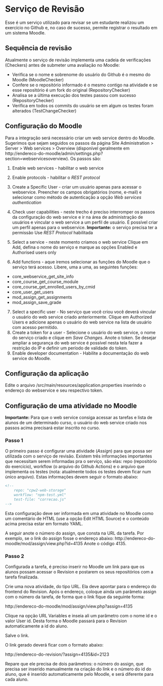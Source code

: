 # Serviço de Revisão

Esse é um serviço utilizado para revisar se um estudante realizou um exercício no Github e, no caso de sucesso, permite registrar o resultado em um sistema Moodle.

## Sequência de revisão

Atualmente o serviço de revisão implementa uma cadeia de verificações (Checkers) antes de submeter uma avaliação no Moodle:

* Verifica se o nome e sobrenome do usuário do Github é o mesmo do Moodle (MoodleChecker)
* Confere se o repositório informado é o mesmo contigo na atividade e se esse repositório é um fork do original (RepositoryChecker)
* Analisa se a última execução dos testes passou com sucesso (RepositoryChecker)
* Verifica em todos os commits do usuário se em algum os testes foram alterados (TestChangeChecker)

## Configuração do Moodle

Para a integração será necessário criar um web service dentro do Moodle. Sugerimos que sejam seguidos os passos da página Site Administration > Server > Web services > Overview (disponível geralmente em http://endereco-do-moodle/admin/settings.php?section=webservicesoverview). Os passos são:

1. Enable web services - habilitar o web service
2. Enable protocols - habilitar o *REST protocol*
3. Create a Specific User - criar um usuário apenas para acessar o webservice. Preencher os campos obrigatórios (nome, e-mail) e selecionar como método de autenticação a opção *Web services authentication*
4. Check user capabilities - neste trecho é preciso interromper os passos da configuração do web service e ir na área de administração de usuários e vincular o web service a um perfil de usuário. É possível criar um perfil apenas para o webservice. **Importante:** o serviço precisa ter a permissão Use *REST Protocol* habilitada

5. Select a service - neste momento criamos o web service Clique em Add, defina o nome do serviço e marque as opções Enabled e Authorised users only
6. Add functions - aque iremos selecionar as funções do Moodle que o serviço terá acesso. Libere, uma a uma, as seguintes funções:

* core_webservice_get_site_info
* core_course_get_course_module
* core_course_get_enrolled_users_by_cmid
* core_user_get_users
* mod_assign_get_assignments
* mod_assign_save_grade

7. Select a specific user - No serviço que você criou você deverá vincular o usuário do web service criado anteriormente. Clique em Authorized Users e adicione apenas o usuário do web service na lista de usuário com acesso permitido.
8. Create a token for a user - Selecione o usuário do web service, o nome do serviço criado e clique em *Save Changes*. Anote o token. Se desejar ampliar a segurança do web service é possível nesta tela fazer a restrição do IP e definir um período de validade do token.
9. Enable developer documentation - Habilite a documentação do web service do Moodle.

## Configuração da aplicação

Edite o arquivo /src/main/resources/application.properties inserindo o endereço do webservice e seu respectivo token.

## Configuração de uma atividade no Moodle

**Importante:** Para que o web service consiga acessar as tarefas e lista de alunos de um determinado curso, o usuário do web service criado nos passos acima precisará estar inscrito no curso.

### Passo 1

O primeiro passo é configurar uma atividade (*Assign*) para que possa ser utilizada com o serviço de revisão. Existem três informações importantes que necessitam serem informadas pra o serviço, são elas: repo (repositório do exercício), workflow (o arquivo do Github Actions) e o arquivo que implementa os testes (nota: atualmente todos os testes devem ficar num único arquivo). Estas informações devem seguir o formato abaixo:

```html
<!--
    repo: "cpw2-web-storage"
    workflow: "npm-test.yml"
    test-file: "correcao.js"
-->
```

Esta configuração deve ser informada em uma atividade no Moodle como um comentário de HTML (use a opção Edit HTML Source) e o conteúdo acima precisa estar em formato YAML.

A seguir anote o número do assign, que consta na URL da tarefa. Por exemplo, se o link do assign fosse o endereço abaixo:
http://endereco-do-moodle/mod/assign/view.php?id=4135
Anote o código 4135.

### Passo 2

Configurada a tarefa, é preciso inserir no Moodle um link para que os alunos possam acessar o Revision e postarem os seus repositórios com a tarefa finalizada.

Crie uma nova atividade, do tipo URL. Ela deve apontar para o endereço do frontend do Revision. Após o endereço, coloque ainda um parâmeto assign com o número da tarefa, de forma que o link fique da seguinte forma:

http://endereco-do-moodle/mod/assign/view.php?assign=4135

Clique na opção URL Variables e inseia ali um parâmetro com o nome id e o valor User id. Desta forma o Moodle passará para o Revision automaticamente a id do aluno.

Salve o link.

O link gerado deverá ficar com o formato abaixo:

http://endereco-do-revision/?assign=4135&id=2123

Repare que ele precisa de dois parâmetros: o número do assign, que precisa ser inserido manualmente na criação do link e o número do id do aluno, que é inserido automaticamente pelo Moodle, e será diferente para cada aluno.
